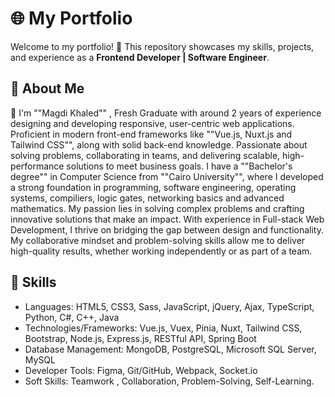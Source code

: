 # 🌐 My Portfolio

Welcome to my portfolio! 🚀 This repository showcases my skills, projects, and experience as a **Frontend Developer | Software Engineer**.

## 📌 About Me

👋 I'm ""Magdi Khaled"" , Fresh Graduate with around 2 years of experience designing and developing responsive, user-centric web applications. Proficient in modern front-end frameworks like ""Vue.js, Nuxt.js and Tailwind CSS"", along with solid back-end knowledge.
Passionate about solving problems, collaborating in teams, and delivering scalable, high-performance solutions to meet business goals.
I have a ""Bachelor's degree"" in Computer Science from ""Cairo University"", where I developed a strong foundation in programming, software engineering, operating systems, compiliers, logic gates, networking basics and advanced mathematics. My passion lies in solving complex problems and crafting innovative solutions that make an impact. With experience in Full-stack Web Development, I thrive on bridging the gap between design and functionality. My collaborative mindset and problem-solving skills allow me to deliver high-quality results, whether working independently or as part of a team.

## 🎯 Skills
- Languages: HTML5, CSS3, Sass, JavaScript, jQuery, Ajax, TypeScript, Python, C#, C++, Java
- Technologies/Frameworks: Vue.js, Vuex, Pinia, Nuxt, Tailwind CSS, Bootstrap, Node.js, Express.js, RESTful API,
  Spring Boot
- Database Management: MongoDB, PostgreSQL, Microsoft SQL Server, MySQL
- Developer Tools: Figma, Git/GitHub, Webpack, Socket.io
- Soft Skills: Teamwork , Collaboration, Problem-Solving, Self-Learning.
